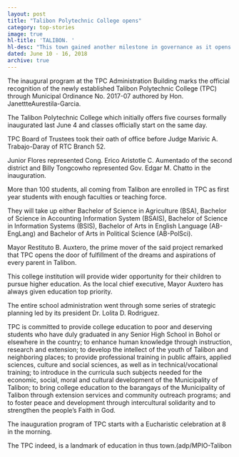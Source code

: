 ```yaml
---
layout: post
title: "Talibon Polytechnic College opens"
category: top-stories
image: true
hl-title: 'TALIBON. '
hl-desc: "This town gained another milestone in governance as it opens the first ever polytechnic college last June 4 operated by a local government unit here."
dated: June 10 - 16, 2018
archive: true
---
```


The inaugural program at the TPC Administration Building marks the official recognition of the newly established Talibon Polytechnic College (TPC) through Municipal Ordinance No. 2017-07 authored by Hon. JanettteAurestila-Garcia. 

The Talibon Polytechnic College which initially offers five courses formally inaugurated last June 4 and classes officially start on the same day.

TPC Board of Trustees took their oath of office before Judge Marivic A. Trabajo-Daray of RTC Branch 52.

Junior Flores represented Cong. Erico Aristotle C. Aumentado of the second district and Billy Tongcowho represented Gov. Edgar M. Chatto in the inauguration.

More than 100 students, all coming from Talibon are enrolled in TPC as first year students with enough faculties or teaching force.  

They will take up either Bachelor of Science in Agriculture (BSA), Bachelor of Science in Accounting Information System (BSAIS), Bachelor of Science in Information Systems (BSIS), Bachelor of Arts in English Language (AB-EngLang) and Bachelor of Arts in Political Science (AB-PolSci).

Mayor Restituto B. Auxtero, the prime mover of the said project remarked that TPC opens the door of fulfillment of the dreams and aspirations of every parent in Talibon.   

This college institution will provide wider opportunity for their children to pursue higher education. As the local chief executive, Mayor Auxtero has always given education top priority.

The entire school administration went through some series of strategic planning led by its president Dr. Lolita D. Rodriguez.

TPC is committed to provide college education to poor and deserving students who have duly graduated in any Senior High School in Bohol or elsewhere in the country; to enhance human knowledge through instruction, research and extension; to develop the intellect of the youth of Talibon and neighboring places; to provide professional training in public affairs, applied sciences, culture and social sciences, as well as in technical/vocational training; to introduce in the curricula such subjects needed for the economic, social, moral and cultural development of the Municipality of Talibon; to bring college education to the barangays of the Municipality of Talibon through extension services and community outreach programs; and to foster peace and development through intercultural solidarity and to strengthen the people’s Faith in God.

The inauguration program of TPC starts with a Eucharistic celebration at 8 in the morning.

The TPC indeed, is a landmark of education in thus town.(adp/MPIO-Talibon